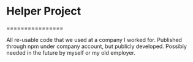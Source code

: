 # Helper Project
================

All re-usable code that we used at a company I worked for. Published through npm under company account, but publicly developed. Possibly needed in the future by myself or my old employer.
